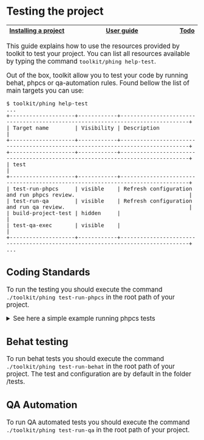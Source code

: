 # Testing the project

<big><table><thead><tr><th nowrap> [Installing a project](./installing-project.md#installing-the-project) </th><th width="100%" align="center"> [User guide](../README.md#user-guide) </th><th nowrap> [Todo](./todo) </th></tr></thead></table>

This guide explains how to use the resources provided by toolkit to test your 
project. You can list all resources available by typing the command <code>toolkit/phing help-test</code>.

<p>Out of the box, toolkit allow you to test your code by running behat, phpcs or
qa-automation rules. Found bellow the list of main targets you can use:</p>


```
$ toolkit/phing help-test
...
+--------------------+------------+-------------------------------------------------------------------------------+
| Target name        | Visibility | Description                                                                   |
+--------------------+------------+-------------------------------------------------------------------------------+
+--------------------+------------+-------------------------------------------------------------------------------+
| test                                                                                                            |
+--------------------+------------+-------------------------------------------------------------------------------+
| test-run-phpcs     | visible    | Refresh configuration and run phpcs review.                                   |
| test-run-qa        | visible    | Refresh configuration and run qa review.                                      |
| build-project-test | hidden     |                                                                               |
| test-qa-exec       | visible    |                                                                               |
+--------------------+------------+-------------------------------------------------------------------------------+
...
```

## Coding Standards
<p>To run the testing you should execute the command <code>./toolkit/phing test-run-phpcs</code>
in the root path of your project.</p>

<details>
    <summary>See here  a simple example running phpcs tests</summary>
    &nbsp;

```
$ toolkit/phing test-run-phpcs lib/
Buildfile: ~/toolkit/build.xml
 [property] Loading  ~/toolkit/vendor/ec-europa/toolkit/includes/phing/build/boot.props
 [property] Loading  ~/toolkit/build.develop.props
 [property] Loading  ~/toolkit/build.project.props
 [property] Loading  ~/toolkit/.tmp/build.version.props
     [echo] Global share directory /tmp/cache/share available.
     [echo] Temporary directory  ~/toolkit/coolsite/.tmp available.

root > test-phpcs-setup-prepush:

     [echo] Enabling git pre-push hook.
   [relsym] Link exists:  ~/toolkit/resources/git/hooks/pre-push/phpcs

root > test-phpcs-setup:

   [delete] Deleting:  ~/toolkit/phpcs.xml
   [delete] Deleting:  ~/toolkit/vendor/ec-europa/toolkit/vendor/squizlabs/php_codesniffer/CodeSniffer.conf
   [config] Updating:  ~/toolkit/phpcs.xml
   [config] Updating:  ~/toolkit/vendor/ec-europa/toolkit/vendor/squizlabs/php_codesniffer/CodeSniffer.conf

root > test-phpcs-exec:



PHP CODE SNIFFER REPORT SUMMARY
----------------------------------------------------------------------
FILE                                                  ERRORS  WARNINGS
----------------------------------------------------------------------
...lsite/lib/themes/example_theme/example_theme.info  2       0
...dules/features/myproject_core/myproject_core.info  3       0
...es/features/myproject_core/myproject_core.install  1       6
...modules/custom/example_module/example_module.info  2       0
----------------------------------------------------------------------
A TOTAL OF 8 ERRORS AND 6 WARNINGS WERE FOUND IN 4 FILES
----------------------------------------------------------------------
PHPCBF CAN FIX 1 OF THESE SNIFF VIOLATIONS AUTOMATICALLY
----------------------------------------------------------------------

Time: 256ms; Memory: 9.5Mb


BUILD FAILED
```
</details>

## Behat testing
<p>To run behat tests you should execute the command <code>./toolkit/phing test-run-behat</code>
in the root path of your project. The test and configuration are by default in the folder /tests.</p>

## QA Automation
<p>To run QA automated tests you should execute the command <code>./toolkit/phing test-run-qa</code>
in the root path of your project.</p>
